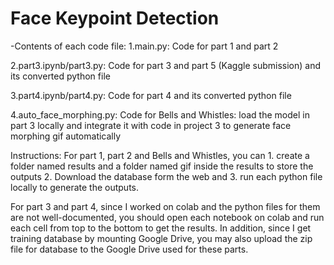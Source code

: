 # Face Keypoint Detection

-Contents of each code file:
1.main.py:
Code for part 1 and part 2

2.part3.ipynb/part3.py:
Code for part 3 and part 5 (Kaggle submission) and its converted python file

3.part4.ipynb/part4.py:
Code for part 4 and its converted python file

4.auto_face_morphing.py:
Code for Bells and Whistles: load the model in part 3 locally and integrate it with code in project 3 to generate face morphing gif automatically

Instructions:
For part 1, part 2 and Bells and Whistles, you can 1. create a folder named results and a folder named gif inside the results to store the outputs 
2. Download the database form the web and 3. run each python file locally to generate the outputs.

For part 3 and part 4, since I worked on colab and the python files for them are not well-documented, you should open each notebook on colab and 
run each cell from top to the bottom to get the results. In addition, since I get training database by mounting Google Drive, you may also upload
the zip file for database to the Google Drive used for these parts.
